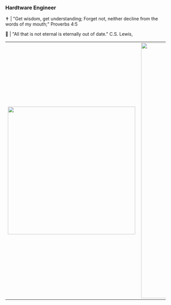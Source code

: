 ### Hardtware Engineer 
✝️ | "Get wisdom, get understanding;
     Forget not, neither decline from the words of my mouth;" Proverbs 4:5

💾 | "All that is not eternal is eternally out of date." C.S. Lewis,

<center>
<table>
  <tr>
      <td><img width="400px" align="left" src="https://github-readme-stats.vercel.app/api/top-langs/?username=minelli31&hide=html&layout=compact&theme=prussian&langs_count=10" /></td>
      <td><img width="800px" align="left" src="https://github-readme-stats.vercel.app/api?username=minelli31&theme=prussian" /></td>
  </tr> 
</table>
</center>

<!--
**minelli31/minelli31** is a ✨ _special_ ✨ repository because its `README.md` (this file) appears on your GitHub profile.

Here are some ideas to get you started:

- 🔭 I’m currently working on ...
- 🌱 I’m currently learning ...
- 👯 I’m looking to collaborate on ...
- 🤔 I’m looking for help with ...
- 💬 Ask me about ...
- 📫 How to reach me: ...
- 😄 Pronouns: ...
- ⚡ Fun fact: ...
-->

